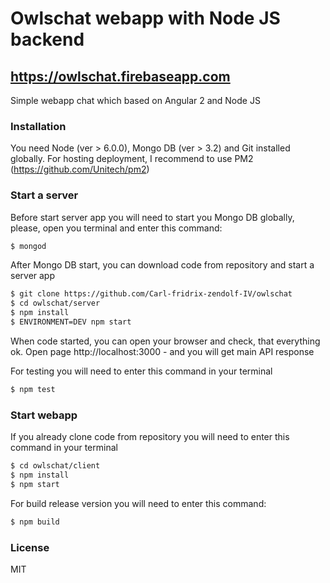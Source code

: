# Owlschat webapp with Node JS backend
## https://owlschat.firebaseapp.com
Simple webapp chat which based on Angular 2 and Node JS

### Installation
You need Node (ver > 6.0.0), Mongo DB (ver > 3.2) and Git installed globally.
For hosting deployment, I recommend to use PM2 (https://github.com/Unitech/pm2)

### Start a server
Before start server app you will need to start you Mongo DB globally, please, open you terminal and enter this command:

```sh
$ mongod
```

After Mongo DB start, you can download code from repository and start a server app

```sh
$ git clone https://github.com/Carl-fridrix-zendolf-IV/owlschat
$ cd owlschat/server
$ npm install
$ ENVIRONMENT=DEV npm start
```
When code started, you can open your browser and check, that everything ok.
Open page http://localhost:3000 - and you will get main API response

For testing you will need to enter this command in your terminal
```sh
$ npm test
```

### Start webapp
If you already clone code from repository you will need to enter this command in your terminal

```sh
$ cd owlschat/client
$ npm install
$ npm start
```

For build release version you will need to enter this command:
```sh
$ npm build
```

### License
MIT
